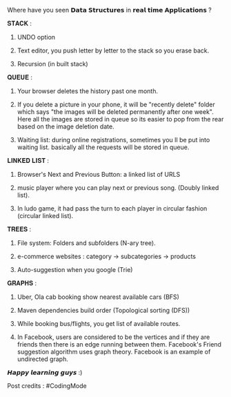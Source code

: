 Where have you seen 𝗗𝗮𝘁𝗮 𝗦𝘁𝗿𝘂𝗰𝘁𝘂𝗿𝗲𝘀 in 𝗿𝗲𝗮𝗹 𝘁𝗶𝗺𝗲 𝗔𝗽𝗽𝗹𝗶𝗰𝗮𝘁𝗶𝗼𝗻𝘀 ?

𝐒𝐓𝐀𝐂𝐊 :

1) UNDO option

2) Text editor, you push letter by letter to the stack so you erase back.

3) Recursion (in built stack)


𝐐𝐔𝐄𝐔𝐄 :

1) Your browser deletes the history past one month.

2) If you delete a picture in your phone, it will be "recently delete" folder which says "the images will be deleted permanently after one week".
Here all the images are stored in queue so its easier to pop from the rear based on the image deletion date.

3) Waiting list: during online registrations, sometimes you Il be put into waiting list. basically all the requests will be stored in queue.


𝐋𝐈𝐍𝐊𝐄𝐃 𝐋𝐈𝐒𝐓 :

1) Browser's Next and Previous Button: a linked list of URLS

2) music player where you can play next or previous song. (Doubly linked list).

3) In ludo game, it had pass the turn to each player in circular fashion (circular linked list).


𝐓𝐑𝐄𝐄𝐒 :

1) File system: Folders and subfolders (N-ary tree).

2) e-commerce websites : category -> subcategories -> products

3) Auto-suggestion when you google (Trie)


𝐆𝐑𝐀𝐏𝐇𝐒 :

1) Uber, Ola cab booking show nearest available cars (BFS)

2) Maven dependencies build order (Topological sorting (DFS))

3) While booking bus/flights, you get list of available routes.

4) In Facebook, users are considered to be the vertices and if they are friends then there is an edge running between them. Facebook's Friend suggestion algorithm uses graph theory. Facebook is an example of undirected graph.

𝙃𝙖𝙥𝙥𝙮 𝙡𝙚𝙖𝙧𝙣𝙞𝙣𝙜 𝙜𝙪𝙮𝙨 :)

Post credits : #CodingMode
